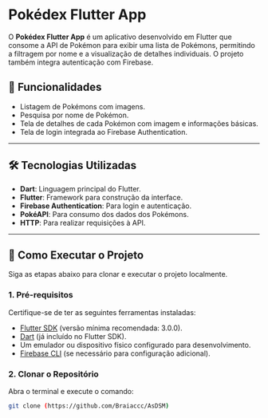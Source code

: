 # Pokédex Flutter App

O **Pokédex Flutter App** é um aplicativo desenvolvido em Flutter que consome a API de Pokémon para exibir uma lista de Pokémons, permitindo a filtragem por nome e a visualização de detalhes individuais. O projeto também integra autenticação com Firebase.

## 📝 Funcionalidades

- Listagem de Pokémons com imagens.
- Pesquisa por nome de Pokémon.
- Tela de detalhes de cada Pokémon com imagem e informações básicas.
- Tela de login integrada ao Firebase Authentication.

---

## 🛠️ Tecnologias Utilizadas

- **Dart**: Linguagem principal do Flutter.
- **Flutter**: Framework para construção da interface.
- **Firebase Authentication**: Para login e autenticação.
- **PokéAPI**: Para consumo dos dados dos Pokémons.
- **HTTP**: Para realizar requisições à API.

---

## 🚀 Como Executar o Projeto

Siga as etapas abaixo para clonar e executar o projeto localmente.

### 1. Pré-requisitos

Certifique-se de ter as seguintes ferramentas instaladas:

- [Flutter SDK](https://docs.flutter.dev/get-started/install) (versão mínima recomendada: 3.0.0).
- [Dart](https://dart.dev/get-dart) (já incluído no Flutter SDK).
- Um emulador ou dispositivo físico configurado para desenvolvimento.
- [Firebase CLI](https://firebase.google.com/docs/cli) (se necessário para configuração adicional).

### 2. Clonar o Repositório

Abra o terminal e execute o comando:

```bash
git clone (https://github.com/Braiaccc/AsDSM)
